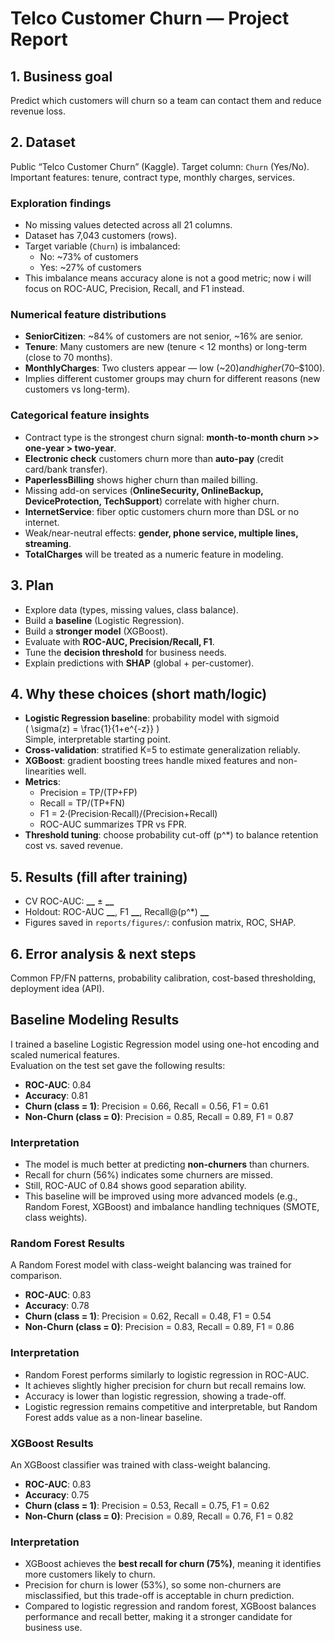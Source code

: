 # Telco Customer Churn — Project Report

## 1. Business goal
Predict which customers will churn so a team can contact them and reduce revenue loss.

## 2. Dataset
Public “Telco Customer Churn” (Kaggle). Target column: `Churn` (Yes/No).  
Important features: tenure, contract type, monthly charges, services.

### Exploration findings
- No missing values detected across all 21 columns.
- Dataset has 7,043 customers (rows).
- Target variable (`Churn`) is imbalanced:
  - No: ~73% of customers
  - Yes: ~27% of customers
- This imbalance means accuracy alone is not a good metric; now i  will focus on ROC-AUC, Precision, Recall, and F1 instead.

### Numerical feature distributions
- **SeniorCitizen**: ~84% of customers are not senior, ~16% are senior.
- **Tenure**: Many customers are new (tenure < 12 months) or long-term (close to 70 months).
- **MonthlyCharges**: Two clusters appear — low (~$20) and higher ($70–$100).
- Implies different customer groups may churn for different reasons (new customers vs long-term).


### Categorical feature insights
- Contract type is the strongest churn signal: **month-to-month churn >> one-year > two-year**.
- **Electronic check** customers churn more than **auto-pay** (credit card/bank transfer).
- **PaperlessBilling** shows higher churn than mailed billing.
- Missing add-on services (**OnlineSecurity, OnlineBackup, DeviceProtection, TechSupport**) correlate with higher churn.
- **InternetService**: fiber optic customers churn more than DSL or no internet.
- Weak/near-neutral effects: **gender, phone service, multiple lines, streaming**.
- **TotalCharges** will be treated as a numeric feature in modeling.




## 3. Plan
- Explore data (types, missing values, class balance).
- Build a **baseline** (Logistic Regression).
- Build a **stronger model** (XGBoost).
- Evaluate with **ROC-AUC, Precision/Recall, F1**.
- Tune the **decision threshold** for business needs.
- Explain predictions with **SHAP** (global + per-customer).

## 4. Why these choices (short math/logic)
- **Logistic Regression baseline**: probability model with sigmoid  
  \( \sigma(z) = \frac{1}{1+e^{-z}} \)  
  Simple, interpretable starting point.
- **Cross-validation**: stratified K=5 to estimate generalization reliably.
- **XGBoost**: gradient boosting trees handle mixed features and non-linearities well.
- **Metrics**:  
  - Precision = TP/(TP+FP)  
  - Recall = TP/(TP+FN)  
  - F1 = 2·(Precision·Recall)/(Precision+Recall)  
  - ROC-AUC summarizes TPR vs FPR.
- **Threshold tuning**: choose probability cut-off \(p^*\) to balance retention cost vs. saved revenue.

## 5. Results (fill after training)
- CV ROC-AUC: **__** ± **__**
- Holdout: ROC-AUC **__**, F1 **__**, Recall@\(p^*\) **__**  
- Figures saved in `reports/figures/`: confusion matrix, ROC, SHAP.

## 6. Error analysis & next steps
Common FP/FN patterns, probability calibration, cost-based thresholding, deployment idea (API).


## Baseline Modeling Results

I trained a baseline Logistic Regression model using one-hot encoding and scaled numerical features.  
Evaluation on the test set gave the following results:

- **ROC-AUC**: 0.84
- **Accuracy**: 0.81
- **Churn (class = 1)**: Precision = 0.66, Recall = 0.56, F1 = 0.61
- **Non-Churn (class = 0)**: Precision = 0.85, Recall = 0.89, F1 = 0.87

### Interpretation
- The model is much better at predicting **non-churners** than churners.
- Recall for churn (56%) indicates some churners are missed.
- Still, ROC-AUC of 0.84 shows good separation ability.
- This baseline will be improved using more advanced models (e.g., Random Forest, XGBoost) and imbalance handling techniques (SMOTE, class weights).

### Random Forest Results

A Random Forest model with class-weight balancing was trained for comparison.

- **ROC-AUC**: 0.83
- **Accuracy**: 0.78
- **Churn (class = 1)**: Precision = 0.62, Recall = 0.48, F1 = 0.54
- **Non-Churn (class = 0)**: Precision = 0.83, Recall = 0.89, F1 = 0.86

### Interpretation
- Random Forest performs similarly to logistic regression in ROC-AUC.
- It achieves slightly higher precision for churn but recall remains low.
- Accuracy is lower than logistic regression, showing a trade-off.
- Logistic regression remains competitive and interpretable, but Random Forest adds value as a non-linear baseline.

### XGBoost Results

An XGBoost classifier was trained with class-weight balancing.  

- **ROC-AUC**: 0.83  
- **Accuracy**: 0.75  
- **Churn (class = 1)**: Precision = 0.53, Recall = 0.75, F1 = 0.62  
- **Non-Churn (class = 0)**: Precision = 0.89, Recall = 0.76, F1 = 0.82  

### Interpretation
- XGBoost achieves the **best recall for churn (75%)**, meaning it identifies more customers likely to churn.
- Precision for churn is lower (53%), so some non-churners are misclassified, but this trade-off is acceptable in churn prediction.
- Compared to logistic regression and random forest, XGBoost balances performance and recall better, making it a stronger candidate for business use.





